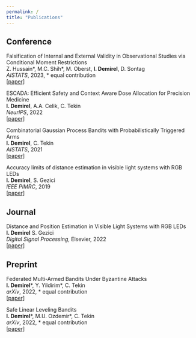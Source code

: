 ```yaml
---
permalink: /
title: "Publications"
---
```


## Conference

Falsification of Internal and External Validity in Observational Studies via Conditional Moment Restrictions \
Z. Hussain\*, M.C. Shih\*, M. Oberst, **I. Demirel**, D. Sontag \
*AISTATS*, 2023, * equal contribution \
[[paper]](https://arxiv.org/pdf/2301.13133.pdf)

ESCADA: Efficient Safety and Context Aware Dose Allocation for Precision Medicine \
**I. Demirel**, A.A. Celik, C. Tekin \
*NeurIPS*, 2022 \
[[paper]](https://openreview.net/pdf?id=JokpPqA294)

Combinatorial Gaussian Process Bandits with Probabilistically Triggered Arms \
**I. Demirel**, C. Tekin \
*AISTATS*, 2021 \
[[paper]](https://proceedings.mlr.press/v130/demirel21a.html)

Accuracy limits of distance estimation in visible light systems with RGB LEDs \
**I. Demirel**, S. Gezici \
*IEEE PIMRC*, 2019 \
[[paper]](https://ieeexplore.ieee.org/abstract/document/8904457/)

## Journal

Distance and Position Estimation in Visible Light Systems with RGB LEDs \
**I. Demirel** S. Gezici \
*Digital Signal Processing*, Elsevier, 2022 \
[[paper]](https://www.sciencedirect.com/science/article/abs/pii/S1051200422000409)

## Preprint

Federated Multi-Armed Bandits Under Byzantine Attacks \
**I. Demirel***, Y. Yildirim*, C. Tekin \
*arXiv*, 2022, * equal contribution \
[[paper]](https://arxiv.org/pdf/2205.04134.pdf)

Safe Linear Leveling Bandits \
**I. Demirel***, M.U. Ozdemir*, C. Tekin \
*arXiv*, 2022, * equal contribution \
[[paper]](https://arxiv.org/pdf/2112.06728.pdf)
